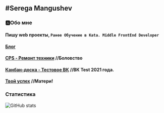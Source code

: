 ## #Serega Mangushev

### 🅰Обо мне
#### Пишу web проекты, ``Ранее Обучение в Kata. Middle FrontEnd Developer``

#### [Блог](https://github.com/Binatik/real-blog)
#### [CPS - Ремонт техники](https://github.com/Binatik/cps) //Боловство
#### [Канбан-доска - Тестовое ВК](https://github.com/Binatik/kanban)  //ВК Test 2021 года.
#### [Твой успех](https://github.com/Binatik/your-success) //Матери!


[vk]: https://vk.com/id269791339 
[code]: https://github.com/Binatik/Code

### Статистика

![GitHub stats](https://github-readme-stats.vercel.app/api?username=Binatik&show_icons=true&theme=radical)  

